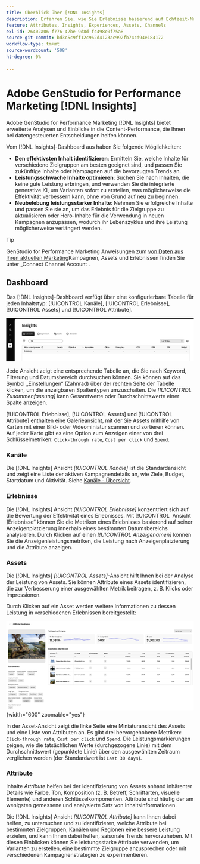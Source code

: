 ```yaml
---
title: Überblick über [!DNL Insights]
description: Erfahren Sie, wie Sie Erlebnisse basierend auf Echtzeit-Metriken zur Inhaltsleistung optimieren können.
feature: Attributes, Insights, Experiences, Assets, Channels
exl-id: 26402a06-f776-42be-9d8d-fc498c0f75a8
source-git-commit: bd3c5c9ff12c962d4123ac992fb74cd94e184172
workflow-type: tm+mt
source-wordcount: '508'
ht-degree: 0%

---
```


# Adobe GenStudio for Performance Marketing [!DNL Insights]

Adobe GenStudio for Performance Marketing [!DNL Insights] bietet erweiterte Analysen und Einblicke in die Content-Performance, die Ihnen bei datengesteuerten Entscheidungen helfen können.

Vom [!DNL Insights]-Dashboard aus haben Sie folgende Möglichkeiten:

- **Den effektivsten Inhalt identifizieren**: Ermitteln Sie, welche Inhalte für verschiedene Zielgruppen am besten geeignet sind, und passen Sie zukünftige Inhalte oder Kampagnen auf die bevorzugten Trends an.
- **Leistungsschwache Inhalte optimieren**: Suchen Sie nach Inhalten, die keine gute Leistung erbringen, und verwenden Sie die integrierte generative KI, um Varianten sofort zu erstellen, was möglicherweise die Effektivität verbessern kann, ohne von Grund auf neu zu beginnen.
- **Neubelebung leistungsstarker Inhalte**: Nehmen Sie erfolgreiche Inhalte und passen Sie sie an, um das Erlebnis für die Zielgruppe zu aktualisieren oder Hero-Inhalte für die Verwendung in neuen Kampagnen anzupassen, wodurch ihr Lebenszyklus und ihre Leistung möglicherweise verlängert werden.

>[!TIP]
>
>GenStudio for Performance Marketing Anweisungen zum [ von Daten aus Ihren aktuellen Marketing](connect-channel.md)Kampagnen, Assets und Erlebnissen finden Sie unter „Connect Channel Account .

## Dashboard

Das [!DNL Insights]-Dashboard verfügt über eine konfigurierbare Tabelle für jeden Inhaltstyp: [!UICONTROL Kanäle], [!UICONTROL Erlebnisse], [!UICONTROL Assets] und [!UICONTROL Attribute].

![[!DNL Insights] Dashboard](/help/assets/insights-dashboard.png)

Jede Ansicht zeigt eine entsprechende Tabelle an, die Sie nach Keyword, Filterung und Datumsbereich durchsuchen können. Sie können auf das Symbol „Einstellungen“ (Zahnrad) über der rechten Seite der Tabelle klicken, um die anzeigbaren Spaltentypen umzuschalten. Die _[!UICONTROL Zusammenfassung]_ kann Gesamtwerte oder Durchschnittswerte einer Spalte anzeigen.

[!UICONTROL Erlebnisse], [!UICONTROL Assets] und [!UICONTROL Attribute] enthalten eine Galerieansicht, mit der Sie Assets mithilfe von Karten mit einer Bild- oder Videominiatur scannen und sortieren können. Auf jeder Karte gibt es eine Option zum Anzeigen einer von drei Schlüsselmetriken: `Click-through rate`, `Cost per click` und `Spend`.

### Kanäle

Die [!DNL Insights] Ansicht _[!UICONTROL Kanäle]_ ist die Standardansicht und zeigt eine Liste der aktiven Kampagnendetails an, wie Ziele, Budget, Startdatum und Aktivität. Siehe [Kanäle - Übersicht](channels.md).

### Erlebnisse

Die [!DNL Insights] Ansicht _[!UICONTROL Erlebnisse]_ konzentriert sich auf die Bewertung der Effektivität eines Erlebnisses. Mit [!UICONTROL &#x200B; Ansicht &#x200B;]Erlebnisse“ können Sie die Metriken eines Erlebnisses basierend auf seiner Anzeigenplatzierung innerhalb eines bestimmten Datumsbereichs analysieren. Durch Klicken auf einen _[!UICONTROL Anzeigenamen]_ können Sie die Anzeigenleistungsmetriken, die Leistung nach Anzeigenplatzierung und die Attribute anzeigen.

### Assets

Die [!DNL Insights] _[!UICONTROL Assets]_-Ansicht hilft Ihnen bei der Analyse der Leistung von Assets. Sie können Attribute eines Assets identifizieren, die zur Verbesserung einer ausgewählten Metrik beitragen, z. B. Klicks oder Impressionen.

Durch Klicken auf ein Asset werden weitere Informationen zu dessen Leistung in verschiedenen Erlebnissen bereitgestellt:

![Asset-Details](/help/assets/insights-asset-details.png){width="600" zoomable="yes"}

In der Asset-Ansicht zeigt die linke Seite eine Miniaturansicht des Assets und eine Liste von Attributen an. Es gibt drei hervorgehobene Metriken: `Click-through rate`, `Cost per click` und `Spend`. Die Leistungsmarkierungen zeigen, wie die tatsächlichen Werte (durchgezogene Linie) mit dem Durchschnittswert (gepunktete Linie) über den ausgewählten Zeitraum verglichen werden (der Standardwert ist `Last 30 days`).

### Attribute

Inhalte _Attribute_ helfen bei der Identifizierung von Assets anhand inhärenter Details wie Farbe, Ton, Komposition (z. B. Betreff, Schriftarten, visuelle Elemente) und anderen Schlüsselkomponenten. Attribute sind häufig der am wenigsten gemessene und analysierte Satz von Inhaltsinformationen.

Die [!DNL Insights] Ansicht _[!UICONTROL Attribute]_ kann Ihnen dabei helfen, zu untersuchen und zu identifizieren, welche Attribute bei bestimmten Zielgruppen, Kanälen und Regionen eine bessere Leistung erzielen, und kann Ihnen dabei helfen, saisonale Trends hervorzuheben. Mit diesen Einblicken können Sie leistungsstarke Attribute verwenden, um Varianten zu erstellen, eine bestimmte Zielgruppe anzusprechen oder mit verschiedenen Kampagnenstrategien zu experimentieren.
